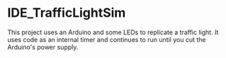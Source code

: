 # IDE_TrafficLightSim
This project uses an Arduino and some LEDs to replicate a traffic light. It uses code as an internal timer and continues to run until you cut the Arduino's power supply.
